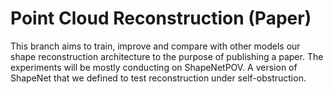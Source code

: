 # Point Cloud Reconstruction (Paper)
This branch aims to train, improve and compare with other models our shape reconstruction
architecture to the purpose of publishing a paper.
The experiments will be mostly conducting on ShapeNetPOV. A version of ShapeNet that we 
defined to test reconstruction under self-obstruction.